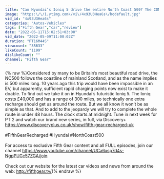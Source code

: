 ```yaml
---
title: "Can Hyundai’s Ioniq 5 drive the entire North Coast 500? The COMPLETE Challenge | Fifth Gear"
image: "https:\/\/i.ytimg.com\/vi\/4x93U3Hea6s\/hqdefault.jpg"
vid_id: "4x93U3Hea6s"
categories: "Autos-Vehicles"
tags: ["Fifth Gear","car","review"]
date: "2022-05-11T15:02:51+03:00"
vid_date: "2022-05-09T11:00:02Z"
duration: "PT16M44S"
viewcount: "38633"
likeCount: "1199"
dislikeCount: ""
channel: "Fifth Gear"
---
```

{% raw %}Considered by many to be Britain’s most beautiful road drive, the NC500 follows the coastline of mainland Scotland, and as the name implies is 500 miles long. 10 years ago this trip would have been impossible in an EV, but apparently, sufficient rapid charging points now exist to make it doable. To find out we take it on in Hyundai’s futuristic Ioniq 5. The Ioniq costs £40,000 and has a range of 300 miles, so technically one extra recharge should get us around the route. But we all know it won’t be as simple as that. And to add to the jeopardy we will try to complete the whole route in under 48 hours. The clock starts at midnight. Tune in next week for PT 2 and watch our brand new series, in full, via Discovery+ <a rel="nofollow" target="blank" href="https://www.discoveryplus.co.uk/show/fifth-gear-recharged-uk">https://www.discoveryplus.co.uk/show/fifth-gear-recharged-uk</a><br /><br />#FifthGearRecharged #Hyundai #NorthCoast500<br /><br />For access to exclusive Fifth Gear content and all FULL episodes, join our channel  <a rel="nofollow" target="blank" href="https://www.youtube.com/channel/UCa6xsp7d4s-NgpPUGc57ZGA/join">https://www.youtube.com/channel/UCa6xsp7d4s-NgpPUGc57ZGA/join</a><br /><br />Check out our website for the latest car videos and news from around the web: <a rel="nofollow" target="blank" href="http://fifthgear.tv/">http://fifthgear.tv/</a>{% endraw %}

